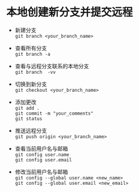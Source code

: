 # 本地创建新分支并提交远程

- 新建分支      
`git branch <your_branch_name>`

- 查看所有分支       
`git branch -a`

- 查看与远程分支联系的本地分支          
`git branch  -vv `

- 切换到新分支         
`git checkout <your_branch_name>`

- 添加更改        
`git add .`             
`git commit -m "your_comments"`       
`git status`

- 推送远程分支       
`git push origin <your_branch_name>`

- 查看当前用户名与邮箱          
`git config user.name`        
`git config user.email`

- 修改当前用户名与邮箱          
`git config --global user.name <new_name>`        
`git config --global user.email <new_email>`